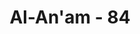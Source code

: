 ---
title: "Al-An'am - 84"
no: 84
arabic_no: ٨٤
ayah: وَوَهَبْنَا لَهٗٓ اِسْحٰقَ وَيَعْقُوْبَۗ  كُلًّا هَدَيْنَا وَنُوْحًا هَدَيْنَا مِنْ قَبْلُ وَمِنْ ذُرِّيَّتِهٖ دَاوٗدَ وَسُلَيْمٰنَ وَاَيُّوْبَ وَيُوْسُفَ وَمُوْسٰى وَهٰرُوْنَ ۗوَكَذٰلِكَ نَجْزِى الْمُحْسِنِيْنَۙ 
translation: "Dan Kami telah menganugerahkan Ishak dan Yakub kepadanya. Kepada masing-masing telah Kami beri petunjuk; dan sebelum itu Kami telah memberi petunjuk kepada Nuh, dan kepada sebagian dari keturunannya (Ibrahim) yaitu Dawud, Sulaiman, Ayyub, Yusuf, Musa, dan Harun. Dan demikianlah Kami memberi balasan kepada orang-orang yang berbuat baik,"
tafsir: "Allah mengisahkan kepada Nabi Muhammad dan pengikut-pengikutnya bahwa Allah memberikan anugerah kepada Nabi Ibrahim dengan mengangkat keturunannya yang saleh, yaitu Ishak sebagai pelanjut perjuangannya, menegakkan agama tauhid dan menghancurkan kemusyrikan. Allah juga mengangkat Ya'kub a.s., cucunya dari keturunan Ishak a.s., sebagai penerus perjuangan nabi-nabi dan rasul-rasul. Mereka semua tunduk di bawah tuntunan wahyu, hikmah dan ilmu Allah untuk meneruskan tegaknya agama tauhid.\n\nNabi Ishak putera Ibrahim disebutkan secara tersendiri dalam ayat ini karena adanya hal yang menarik perhatian, yang termasuk ke dalam tanda-tanda kekuasaan Allah, yaitu ia dilahirkan setelah Nabi Ibrahim lanjut usianya, sedang Sarah istrinya sudah lanjut usia belum punya anak, dan sudah tidak punya harapan untuk melahirkan, seperti diterangkan dalam firman Allah:\n\nDia (istrinya) berkata, \"Sungguh ajaib, mungkinkah aku akan melahirkan anak padahal aku sudah tua, dan suamiku ini sudah sangat tua? Ini benar-benar sesuatu yang ajaib.\" (Hud/11: 72)\n\nIni adalah merupakan anugerah Allah baginya atas kekuatan imannya, ketekunan berbuat kebajikan serta ketabahannya menghadapi berbagai cobaan Allah.\n\nHidayah yang diterima oleh Ibrahim dan keturunannya yang saleh sama dengan yang pernah diberikan kepada Nabi Nuh sebelumnya, yaitu hidayah agama tauhid.\n\nPenyebutan Nabi Nuh di sini, agar manusia dapat memahami bahwa tidak selalu hamba-hamba Allah yang saleh akan menurunkan putera-putera yang saleh pula, seperti Nabi Nuh. Beliau seorang Nabi yang saleh, tetapi puteranya seorang yang sesat, tenggelam bersama orang-orang kafir karena tidak mau mematuhi perintah ayahnya. Hal itu adalah kebalikan dari Nabi Ibrahim ayahnya seorang pemuja patung, tetapi dia sendiri hanif, berserah diri kepada Allah.\n\nDi antara keturunan-keturunan Nabi Ibrahim yang saleh lainnya disebutkan dalam ayat ini ialah Daud putera Sulaiman, Ayyub, Yusuf, Musa dan Harun a.s. Kesemuanya ini di samping diberi derajat kenabian, juga diberi kedudukan yang tinggi. Daud dan Sulaiman menjadi raja pemimpin yang mulia akhlaknya. Ayyub dan Yusuf walaupun bukan raja, tetapi punya pengaruh dan sangat dekat dengan penguasa. Yusuf sendiri menjadi menteri yang dapat menguasai dan mengatasi kesulitan-kesulitan rakyat. Sedangkan Musa dan Harun meskipun tidak menjadi raja, tetapi diberikan kepemimpinan dan kemampuan menyelamatkan kaumnya dari penindasan.\n\nPada akhir ayat ini dijelaskan bahwa Allah akan memberikan balasan yang setimpal kepada mereka yang berbuat baik, yaitu mereka yang selalu berpedoman kepada tuntunan Allah dan berpegang kepada kebenaran."
---